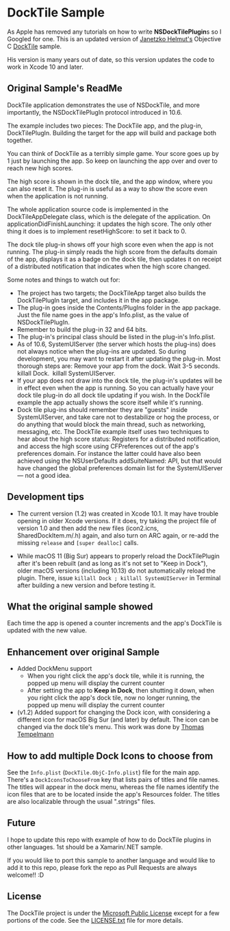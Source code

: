 # DockTile Sample

As Apple has removed any tutorials on how to write **NSDockTilePlugin**s so I Googled for one. This is an updated version of [Janetzko Helmut's](https://github.com/HelmutJ) Objective C [DockTile](https://github.com/HelmutJ/CocoaSampleCode/tree/master/DockTile) sample.

His version is many years out of date, so this version updates the code to work in Xcode 10 and later.

## Original Sample's ReadMe

DockTile application demonstrates the use of NSDockTile, and more importantly, the NSDockTilePlugIn protocol introduced in 10.6.

The example includes two pieces: The DockTile app, and the plug-in, DockTilePlugIn. Building the target for the app will build and package both together.

You can think of DockTile as a terribly simple game. Your score goes up by 1 just by launching the app. So keep on launching the app over and over to reach new high scores.
 
The high score is shown in the dock tile, and the app window, where you can also reset it.  The plug-in is useful as a way to show the score even when the application is not running.
 
The whole application source code is implemented in the DockTileAppDelegate class, which is the delegate of the application. On applicationDidFinishLaunching: it updates the high score. The only other thing it does is to implement resetHighScore: to set it back to 0.
 
The dock tile plug-in shows off your high score even when the app is not running. The plug-in simply reads the high score from the defaults domain of the app, displays it as a badge on the dock tile, then updates it on receipt of a distributed notification that indicates when the high score changed.

Some notes and things to watch out for:

   * The project has two targets; the DockTileApp target also builds the DockTilePlugIn target, and includes it in the app package. 
   * The plug-in goes inside the Contents/PlugIns folder in the app package. Just the file name goes in the app's Info.plist, as the value of NSDockTilePlugIn.  
   * Remember to build the plug-in 32 and 64 bits.
   * The plug-in's principal class should be listed in the plug-in's Info.plist.
   * As of 10.6, SystemUIServer (the server which hosts the plug-ins) does not always notice when the plug-ins are updated. So during development, you may want to restart it after updating the plug-in.  Most thorough steps are: Remove your app from the dock. Wait 3-5 seconds. killall Dock.  killall SystemUIServer.
   * If your app does not draw into the dock tile, the plug-in's updates will be in effect even when the app is running.  So you can actually have your dock tile plug-in do all dock tile updating if you wish.  In the DockTile example the app actually shows the score itself while it's running.
   * Dock tile plug-ins should remember they are "guests" inside SystemUIServer, and take care not to destabilize or hog the process, or do anything that would block the main thread, such as networking, messaging, etc.  The DockTile example itself uses two techniques to hear about the high score status: Registers for a distributed notification, and access the high score using CFPreferences out of the app's preferences domain.  For instance the latter could have also been achieved using the NSUserDefaults addSuiteNamed: API, but that would have changed the global preferences domain list for the SystemUIServer — not a good idea.

## Development tips

* The current version (1.2) was created in Xcode 10.1. It may have trouble opening in older Xcode versions. If it does, try taking the project file of version 1.0 and then add the new files (icon2.icns, SharedDockItem.m/.h) again, and also turn on ARC again, or re-add the missing `release` and `[super dealloc]` calls.

* While macOS 11 (Big Sur) appears to properly reload the DockTilePlugin after it's been rebuilt (and as long as it's not set to "Keep in Dock"), older macOS versions (including 10.13) do not automatically reload the plugin. There, issue `killall Dock ; killall SystemUIServer` in Terminal after building a new version and before testing it.

## What the original sample showed

Each time the app is opened a counter increments and the app's DockTile is updated with the new value.

## Enhancement over original Sample

* Added DockMenu support
   * When you right click the app's dock tile, while it is running, the popped up menu will display the current counter
   * After setting the app to **Keep in Dock**, then shutting it down, when you right click the app's dock tile, now no longer running, the popped up menu will display the current counter
* (v1.2) Added support for changing the Dock icon, with considering a different icon for macOS Big Sur (and later) by default. The icon can be changed via the dock tile's menu. This work was done by [Thomas Tempelmann](https://github.com/tempelmann/MacDockTileSample)

## How to add multiple Dock Icons to choose from

See the `Info.plist` (`DockTile.ObjC-Info.plist`) file for the main app. There's a `DockIconsToChooseFrom` key that lists pairs of titles and file names. The titles will appear in the dock menu, whereas the file names identify the icon files that are to be located inside the app's Resources folder. The titles are also localizable through the usual ".strings" files.

## Future

I hope to update this repo with example of how to do DockTile plugins in other languages.
1st should be a Xamarin/.NET sample.

If you would like to port this sample to another language and would like to add it to this repo, please fork the repo as Pull Requests are always welcome!! :D

## License

The DockTile project is under the [Microsoft Public License](https://opensource.org/licenses/MS-PL) except for a few portions of the code.  See the [LICENSE.txt](LICENSE.txt) file for more details.

